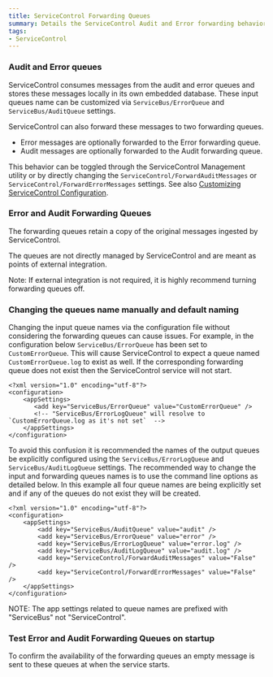```yaml
---
title: ServiceControl Forwarding Queues
summary: Details the ServiceControl Audit and Error forwarding behavior and configuration
tags:
- ServiceControl
---
```


### Audit and Error queues

ServiceControl consumes messages from the audit and error queues and stores these messages locally in its own embedded database. These input queues name can be customized via `ServiceBus/ErrorQueue` and `ServiceBus/AuditQueue` settings.

ServiceControl can also forward these messages to two forwarding queues.

* Error messages are optionally forwarded to the Error forwarding queue.
* Audit messages are optionally forwarded to the Audit forwarding queue. 

This behavior can be toggled through the ServiceControl Management utility or by directly changing the  `ServiceControl/ForwardAuditMessages` or `ServiceControl/ForwardErrorMessages` settings. See also [Customizing ServiceControl Configuration](creating-config-file.md#transport).


### Error and Audit Forwarding Queues 

The forwarding queues retain a copy of the original messages ingested by ServiceControl.

The queues are not directly managed by ServiceControl and are meant as points of external integration.

Note: If external integration is not required, it is highly recommend turning forwarding queues off.


### Changing the queues name manually and default naming

Changing the input queue names via the configuration file without considering the forwarding queues can cause issues. For example, in the configuration below `ServiceBus/ErrorQueue` has been set to `CustomErrorQueue`. This will cause ServiceControl to expect a queue named `CustomErrorQueue.log` to exist as well. If the corresponding forwarding queue does not exist then the ServiceControl service will not start.

```
<?xml version="1.0" encoding="utf-8"?>
<configuration>
    <appSettings>
       <add key="ServiceBus/ErrorQueue" value="CustomErrorQueue" />
       <!-- "ServiceBus/ErrorLogQueue" will resolve to `CustomErrorQueue.log as it's not set`  -->
    </appSettings>
</configuration>
```

To avoid this confusion it is recommended the names of the output queues be explicitly configured using the `ServiceBus/ErrorLogQueue` and `ServiceBus/AuditLogQueue` settings. The recommended way to change the input and forwarding queues names is to use the command line options as detailed below. In this example all four queue names are being explicitly set and if any of the queues do not exist they will be created.

```
<?xml version="1.0" encoding="utf-8"?>
<configuration>
    <appSettings>
        <add key="ServiceBus/AuditQueue" value="audit" />
        <add key="ServiceBus/ErrorQueue" value="error" />
        <add key="ServiceBus/ErrorLogQueue" value="error.log" />
        <add key="ServiceBus/AuditLogQueue" value="audit.log" />   
        <add key="ServiceControl/ForwardAuditMessages" value="False" />
        <add key="ServiceControl/ForwardErrorMessages" value="False" />
    </appSettings>
</configuration>
```

NOTE: The app settings related to queue names are prefixed with "ServiceBus" not "ServiceControl".


### Test Error and Audit Forwarding Queues on startup

To confirm the availability of the forwarding queues an empty message is sent to these queues at when the service starts.